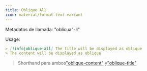 ```yaml
---
title: Oblique All
icon: material/format-text-variant
---
```


Metadatos de llamada: "oblicua"-ll"

Usage:

```md
> [!info|oblique-all] The title will be displayed as oblique
> The content will be displayed as oblique
```
> Shorthand para ambos["oblique-content"](../content-styling/page-9.md)
> y["oblique-title"](../title-styling/page-19.md)

